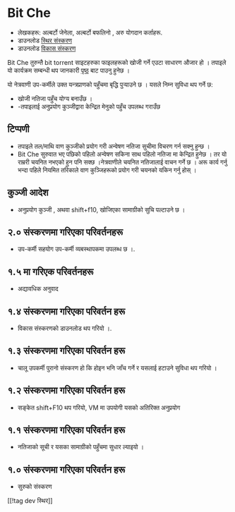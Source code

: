 # Bit Che #
*   लेखकहरू: अल्बर्टो जेनेला, अल्बर्टो बफलिनो , अरु योगदान कर्ताहरू.
*   डाउनलोड [स्थिर संस्करण][1]
*   डाउनलोड [विकास संस्करण][3]

Bit Che तुरुन्तै bit torrent साइटहरुका फाइलहरूको खोजी  गर्ने एउटा साधारण
औजार हो । तपाइले यो कार्यक्रम सम्बन्धी थप जानकारी [पृष्ठ][2] बाट पाउनु हुनेछ
।

यो नेत्रवाणी उप-कर्मीले उक्त यन्त्रप्राणको पहुँचमा बृद्धि पुर्‍याउने छ ।
यसले निम्न सुविधा थप गर्ने छ:

*   खोजी नतिजा पहुँच योग्य बनाउँछ ।
*   -तपाइलाई अनुप्रयोग कुञ्जीद्वारा केन्द्रित मेनुको पहुँच उपलब्ध गराउँछ 


## टिप्पणी ##
*   तपाइले तल/माथि वाण कुञ्जीको प्रयोग गरी अन्वेषण नतिजा सुचीमा विचरण गर्न
    सक्नु हुन्छ ।
*   Bit Che सुरुवात भए पछिको पहिलो  अन्वेषण सकिना साथ पहिलो नतिजा मा
    केन्द्रित हुनेछ । तर यो राम्ररी चयनित नभएको हुन पनि सक्छ ।नेत्रवाणीले
    चयनित नतिजालाई वाचन गर्ने छ । अरू कार्य गर्नु भन्दा पहिले नियमित तरिकाले
    वाण कुञ्जिहरूको प्रयोग गरी चयनको यकिन गर्नु होस् ।


## कुञ्जी आदेश ##
*   अनुप्रयोग कुञ्जी , अथवा shift+f10, खोजिएका सामाग्रीको सुचि पल्टाउने छ ।


## २.० संस्करणमा गरिएका परिवर्तनहरू ##
*   उप-कर्मी सहयोग उप-कर्मी व्यबस्थापकमा उपलब्ध छ ।.

## १.५ मा गरिएक परिवर्तनहरू ##
*   अद्यावधिक अनुवाद

## १.४ संस्करणमा गरिएका परिवर्तन हरू ##
*   विकास संस्करणको डाउनलोड थप गरियो ।.

## १.३ संस्करणमा गरिएका परिवर्तन हरू ##
*   चालू उपकर्मी पुरानो संस्करण हो कि होइन भनि  जाँच गर्ने र यसलाई हटाउने
    सुविधा थप गरियो ।

## १.२ संस्करणमा गरिएका परिवर्तन हरू ##
*   सङ्केत shift+F10 थप गरियो, VM मा उपयोगी यसको  अतिरिक्त अनुप्रयोग 

## १.१ संस्करणमा गरिएका परिवर्तन हरू ##
*   नतिजाको सूची र यसका सामाग्रीको पहुँचमा सुधार ल्याइयो ।

## १.० संस्करणमा गरिएका परिवर्तन हरू ##
*   सुरुको संस्करण

[[!tag dev स्थिर]]

[1]: http://addons.nvda-project.org/files/get.php?file=bc

[2]: http://www.convivea.com

[3]: http://addons.nvda-project.org/files/get.php?file=bc-dev

